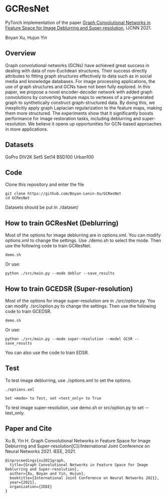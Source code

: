 # GCResNet
PyTorch implementation of the paper [Graph Convolutional Networks in Feature Space for Image Deblurring and Super-resolution](http://arxiv.org/pdf/2105.10465.pdf), IJCNN 2021.

Boyan Xu, Hujun Yin

## Overview

Graph convolutional networks (GCNs) have achieved great success in dealing with data of non-Euclidean structures. Their success directly attributes to  fitting graph structures effectively to data such as in social media and knowledge databases. For image processing applications, the use of graph structures and GCNs have not been fully explored. In this paper, we propose a novel encoder-decoder network with added graph convolutions by converting feature maps to vertexes of a pre-generated graph to synthetically construct graph-structured data. By doing this, we inexplicitly apply graph Laplacian regularization to the feature maps, making them more structured. The experiments show that it significantly boosts performance for image restoration tasks, including deblurring and super-resolution. We believe it opens up opportunities for GCN-based approaches in more applications. 


## Datasets

GoPro
DIV2K
Set5
Set14
BSD100
Urban100


## Code

Clone this repository and enter the file

    git clone https://github.com/Boyan-Lenin-Xu/GCResNet
    cd GCResNet

Datasets should be put in ./dataset/

## How to train GCResNet (Deblurring)

Most of the options for image deblurring are in options.xml. You can modify options.xml to change the settings.
Use ./demo.sh to select the mode. Then use the following code to train GCResNet.
    
    demo.sh

Or use:

    python ./src/main.py --mode deblur --save_results


## How to train GCEDSR (Super-resolution)

Most of the options for image super-resolution are in ./src/option.py. You can modify ./src/option.py to change the settings. Then use the following code to train GCEDSR.

    demo.sh

Or use:

    python ./src/main.py --mode super-resolution --model GCSR --save_results

You can also use the code to train EDSR.

## Test

To test image deblurring, use ./options.xml to set the options.

    ./options.xml

    Set <mode> to Test, set <test_only> to True

To test image super-resolution, use demo.sh or src/option.py to set --test_only.

## Paper and Cite

Xu B, Yin H. Graph Convolutional Networks in Feature Space for Image Deblurring and Super-resolution[C]//International Joint Conference on Neural Networks 2021. IEEE, 2021.

    @inproceedings{xu2021graph,
      title={Graph Convolutional Networks in Feature Space for Image Deblurring and Super-resolution},
      author={Xu, Boyan and Yin, Hujun},
      booktitle={International Joint Conference on Neural Networks 2021},
      year={2021},
      organization={IEEE}
    }

